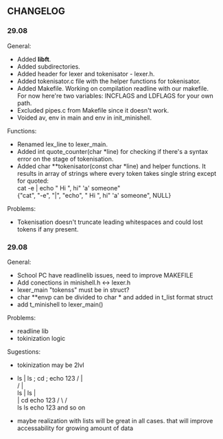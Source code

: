 ## CHANGELOG

### 29.08
General:
- Added **libft**.
- Added subdirectories.
- Added header for lexer and tokenisator - lexer.h.
- Added tokenisator.c file with the helper functions for tokenisator.
- Added Makefile. Working on compilation readline with our makefile.  
For now here're two variables: INCFLAGS and LDFLAGS for your own path.
- Excluded pipes.c from Makefile since it doesn't work.
- Voided av, env in main and env in init_minishell.

Functions:
- Renamed lex\_line to lexer\_main.
- Added int	quote_counter(char *line) for checking if there's a syntax error on the stage of tokenisation.
- Added char \*\*tokenisator(const char \*line) and helper functions. It results in array of strings where every token takes single string except for quoted:  
cat -e | echo "  Hi ", hi"     'a' someone"  
{"cat", "-e", "|", "echo", "  Hi ", hi"     'a' someone", NULL}

Problems:
- Tokenisation doesn't truncate leading whitespaces and could lost tokens if any present.




### 29.08

General:
- School PC have readlinelib issues, need to improve MAKEFILE
- Add conections in minishell.h <-> lexer.h
- lexer_main "tokenss" must be in struct?
- char **envp can be divided to char * and added in t_list format struct
- add t_minishell to lexer_main()

Problems:
- readline lib
- tokinization logic

Sugestions:
- tokinization may be 2lvl
 - ls | ls ; cd ; echo 123 
       /      |      \
	  /       |       \
	ls | ls   |        \
	|    	 cd       echo 123
   / \					/   \
ls    ls              echo   123
and so on

- maybe realization with lists will be great in all cases. that will improve accessability for growing amount of data


